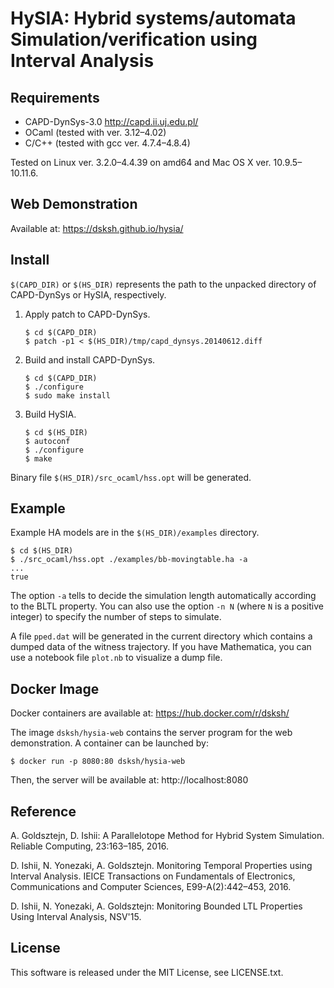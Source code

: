 # HySIA: Hybrid systems/automata Simulation/verification using Interval Analysis

## Requirements

* CAPD-DynSys-3.0 http://capd.ii.uj.edu.pl/
* OCaml (tested with ver. 3.12–4.02)
* C/C++ (tested with gcc ver. 4.7.4–4.8.4)

Tested on Linux ver. 3.2.0–4.4.39 on amd64 and Mac OS X ver. 10.9.5–10.11.6.

## Web Demonstration

Available at: https://dsksh.github.io/hysia/

## Install

`$(CAPD_DIR)` or `$(HS_DIR)` represents the path to the unpacked directory of CAPD-DynSys or HySIA, respectively.

1. Apply patch to CAPD-DynSys.
    ```
    $ cd $(CAPD_DIR)
    $ patch -p1 < $(HS_DIR)/tmp/capd_dynsys.20140612.diff
    ```
2. Build and install CAPD-DynSys.
    ```
    $ cd $(CAPD_DIR)
    $ ./configure
    $ sudo make install
    ```
3. Build HySIA.
    ```
    $ cd $(HS_DIR)
    $ autoconf
    $ ./configure
    $ make
    ```

Binary file `$(HS_DIR)/src_ocaml/hss.opt` will be generated.

## Example

Example HA models are in the `$(HS_DIR)/examples` directory.

```
$ cd $(HS_DIR)
$ ./src_ocaml/hss.opt ./examples/bb-movingtable.ha -a
...
true
```
The option `-a` tells to decide the simulation length automatically according to the BLTL property.
You can also use the option `-n N` (where `N` is a positive integer) to specify the number of steps to simulate.

A file `pped.dat` will be generated in the current directory which contains a dumped data of the witness trajectory.
If you have Mathematica, you can use a notebook file `plot.nb` to visualize a dump file.

## Docker Image

Docker containers are available at: https://hub.docker.com/r/dsksh/

The image `dsksh/hysia-web` contains the server program for the web demonstration. A container can be launched by:
```
$ docker run -p 8080:80 dsksh/hysia-web
```
Then, the server will be available at: http://localhost:8080

## Reference

A. Goldsztejn, D. Ishii: A Parallelotope Method for Hybrid System Simulation. Reliable Computing, 23:163–185, 2016.

D. Ishii, N. Yonezaki, A. Goldsztejn. Monitoring Temporal Properties using Interval Analysis. IEICE Transactions on Fundamentals of Electronics, Communications and Computer Sciences, E99-A(2):442–453, 2016.

D. Ishii, N. Yonezaki, A. Goldsztejn: Monitoring Bounded LTL Properties Using Interval Analysis, NSV'15.

## License

This software is released under the MIT License, see LICENSE.txt.
